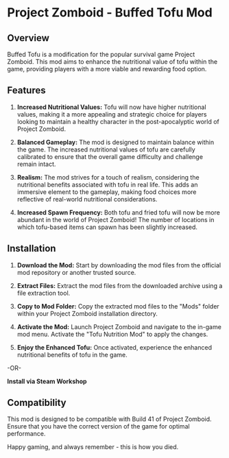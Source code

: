 # Project Zomboid - Buffed Tofu Mod

## Overview

Buffed Tofu is a modification for the popular survival game Project Zomboid. This mod aims to enhance the nutritional value of tofu within the game, providing players with a more viable and rewarding food option.

## Features

1. **Increased Nutritional Values:** Tofu will now have higher nutritional values, making it a more appealing and strategic choice for players looking to maintain a healthy character in the post-apocalyptic world of Project Zomboid.

2. **Balanced Gameplay:** The mod is designed to maintain balance within the game. The increased nutritional values of tofu are carefully calibrated to ensure that the overall game difficulty and challenge remain intact.

3. **Realism:** The mod strives for a touch of realism, considering the nutritional benefits associated with tofu in real life. This adds an immersive element to the gameplay, making food choices more reflective of real-world nutritional considerations.

4. **Increased Spawn Frequency:** Both tofu and fried tofu will now be more abundant in the world of Project Zomboid! The number of locations in which tofu-based items can spawn has been slightly increased.

## Installation

1. **Download the Mod:** Start by downloading the mod files from the official mod repository or another trusted source.

2. **Extract Files:** Extract the mod files from the downloaded archive using a file extraction tool.

3. **Copy to Mod Folder:** Copy the extracted mod files to the "Mods" folder within your Project Zomboid installation directory.

4. **Activate the Mod:** Launch Project Zomboid and navigate to the in-game mod menu. Activate the "Tofu Nutrition Mod" to apply the changes.

5. **Enjoy the Enhanced Tofu:** Once activated, experience the enhanced nutritional benefits of tofu in the game.

-OR-

**Install via Steam Workshop**

## Compatibility

This mod is designed to be compatible with Build 41 of Project Zomboid. Ensure that you have the correct version of the game for optimal performance.

Happy gaming, and always remember - this is how you died.
